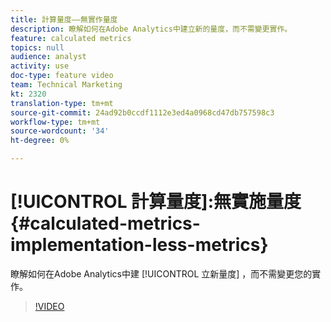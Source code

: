 ```yaml
---
title: 計算量度——無實作量度
description: 瞭解如何在Adobe Analytics中建立新的量度，而不需變更實作。
feature: calculated metrics
topics: null
audience: analyst
activity: use
doc-type: feature video
team: Technical Marketing
kt: 2320
translation-type: tm+mt
source-git-commit: 24ad92b0ccdf1112e3ed4a0968cd47db757598c3
workflow-type: tm+mt
source-wordcount: '34'
ht-degree: 0%

---
```



# [!UICONTROL 計算量度]:無實施量度 {#calculated-metrics-implementation-less-metrics}

瞭解如何在Adobe Analytics中建 [!UICONTROL 立新量度] ，而不需變更您的實作。

>[!VIDEO](https://video.tv.adobe.com/v/25407/?quality=12)
